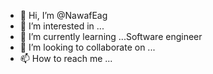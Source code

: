 - 👋 Hi, I’m @NawafEag
- 👀 I’m interested in ... 
- 🌱 I’m currently learning ...Software engineer
- 💞️ I’m looking to collaborate on ...
- 📫 How to reach me ...

<!---
NawafEag/NawafEag is a ✨ special ✨ repository because its `README.md` (this file) appears on your GitHub profile.
You can click the Preview link to take a look at your changes.
--->
